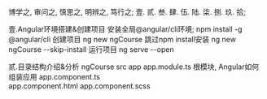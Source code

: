 博学之, 审问之, 慎思之, 明辨之, 笃行之;
壹. 贰. 叁. 肆. 伍. 陆. 柒. 捌. 玖. 拾;





壹.Angular环境搭建&创建项目
  安装全局@angular/cli环境;
    npm install -g @angular/cli
  创建项目
    ng new ngCourse
  跳过npm install安装
    ng new ngCourse --skip-install
  运行项目
    ng serve --open




贰.目录结构介绍&分析
  ngCourse
    src
      app
        app.module.ts                     根模块, Angular如何组装应用
        app.component.ts                  
        app.component.html
        app.component.scss
  
